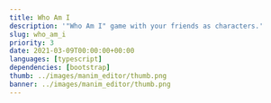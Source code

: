 ```yaml
---
title: Who Am I
description: '"Who Am I" game with your friends as characters.'
slug: who_am_i
priority: 3
date: 2021-03-09T00:00:00+00:00
languages: [typescript]
dependencies: [bootstrap]
thumb: ../images/manim_editor/thumb.png
banner: ../images/manim_editor/thumb.png
---
```


